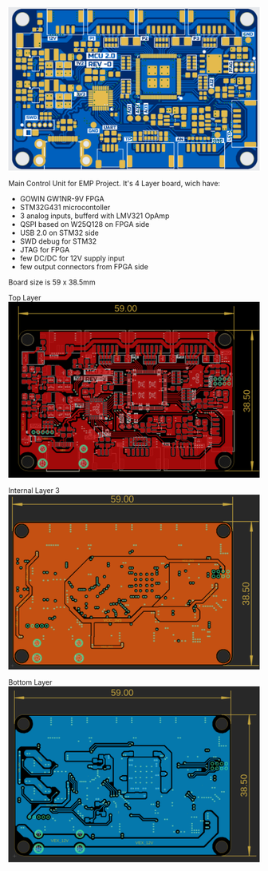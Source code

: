 
![Image alt](https://github.com/narret-01/MCU_v2_board/blob/master/docs/mcu_v2_bord_render.png)

Main Control Unit for EMP Project. 
It's 4 Layer board, wich have:
 - GOWIN GW1NR-9V FPGA
 - STM32G431 microcontoller
 - 3 analog inputs, bufferd with LMV321 OpAmp
 - QSPI based on W25Q128 on FPGA side
 - USB 2.0 on STM32 side
 - SWD debug for STM32
 - JTAG for FPGA
 - few DC/DC for 12V supply input
 - few output connectors from FPGA side

Board size is 59 x 38.5mm

Top Layer
![Image alt](https://github.com/narret-01/MCU_v2_board/blob/master/docs/mcu_v2_board_top.png)

Internal Layer 3
![Image alt](https://github.com/narret-01/MCU_v2_board/blob/master/docs/Layer_3.png)

Bottom Layer
![Image alt](https://github.com/narret-01/MCU_v2_board/blob/master/docs/Layer_4.png)
